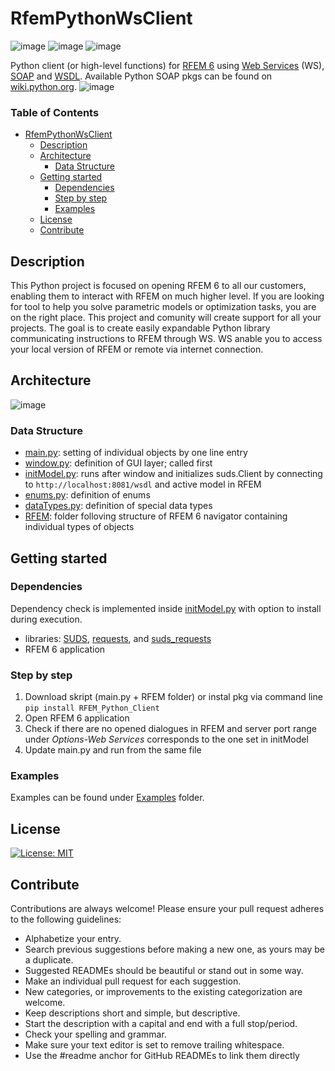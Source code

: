 # RfemPythonWsClient
![image](https://img.shields.io/badge/COMPATIBILITY-RFEM%206.00-yellow) ![image](https://img.shields.io/badge/Python-3-blue) ![image](https://img.shields.io/badge/SUDS-0.3.5-orange)

Python client (or high-level functions) for [RFEM 6](https://www.dlubal.com/en/products/rfem-fea-software/what-is-rfem) using [Web Services](https://en.wikipedia.org/wiki/Web_service) (WS), [SOAP](https://cs.wikipedia.org/wiki/SOAP) and [WSDL](https://en.wikipedia.org/wiki/Web_Services_Description_Language). Available Python SOAP pkgs can be found on [wiki.python.org](https://wiki.python.org/moin/WebServices#SOAP).
![image](https://user-images.githubusercontent.com/37547309/118758788-fe2a5580-b86f-11eb-9eaf-b38862333cd4.png)
### Table of Contents
- [RfemPythonWsClient](#rfempythonwsclient)
  * [Description](#description)
  * [Architecture](#architecture)
    + [Data Structure](#data-structure)
  * [Getting started](#getting-started)
    + [Dependencies](#dependencies)
    + [Step by step](#step-by-step)
    + [Examples](#examples)
  * [License](#license)
  * [Contribute](#contribute)
## Description
This Python project is focused on opening RFEM 6 to all our customers, enabling them to interact with RFEM on much higher level. If you are looking for tool to help you solve parametric models or optimization tasks, you are on the right place. This project and comunity will create support for all your projects. The goal is to create easily expandable Python library communicating instructions to RFEM through WS. WS anable you to access your local version of RFEM or remote via internet connection.
## Architecture
![image](https://user-images.githubusercontent.com/37547309/118119185-44a22f00-b3ee-11eb-9d60-3d74a4a96f81.png)
### Data Structure
* [main.py](main.py): setting of individual objects by one line entry
* [window.py](/RFEM/window.py): definition of GUI layer; called first
* [initModel.py](/RFEM/initModel.py): runs after window and initializes suds.Client by connecting to `http://localhost:8081/wsdl` and active model in RFEM
* [enums.py](/RFEM/enums.py): definition of enums
* [dataTypes.py](/RFEM/dataTypes.py): definition of special data types
* [RFEM](/RFEM): folder folloving structure of RFEM 6 navigator containing individual types of objects
## Getting started
### Dependencies
Dependency check is implemented inside [initModel.py](/RFEM/initModel.py) with option to install during execution.
* libraries: [SUDS](https://github.com/suds-community/suds), [requests](https://docs.python-requests.org/en/master/), and  [suds_requests](https://pypi.org/project/suds_requests/)
* RFEM 6 application
### Step by step
1) Download skript (main.py + RFEM folder) or instal pkg via command line `pip install RFEM_Python_Client`
2) Open RFEM 6 application
3) Check if there are no opened dialogues in RFEM and server port range under *Options-Web Services* corresponds to the one set in initModel
4) Update main.py and run from the same file
### Examples
Examples can be found under [Examples](/Examples) folder.
## License
[![License: MIT](https://img.shields.io/badge/License-MIT-yellow.svg)](https://opensource.org/licenses/MIT)
## Contribute
Contributions are always welcome! Please ensure your pull request adheres to the following guidelines:

* Alphabetize your entry.
* Search previous suggestions before making a new one, as yours may be a duplicate.
* Suggested READMEs should be beautiful or stand out in some way.
* Make an individual pull request for each suggestion.
* New categories, or improvements to the existing categorization are welcome.
* Keep descriptions short and simple, but descriptive.
* Start the description with a capital and end with a full stop/period.
* Check your spelling and grammar.
* Make sure your text editor is set to remove trailing whitespace.
* Use the #readme anchor for GitHub READMEs to link them directly